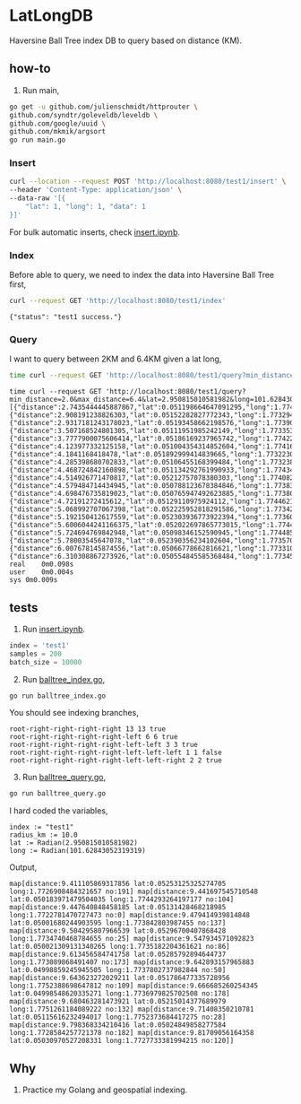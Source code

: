 # LatLongDB

Haversine Ball Tree index DB to query based on distance (KM).

## how-to

1. Run main,

```bash
go get -u github.com/julienschmidt/httprouter \
github.com/syndtr/goleveldb/leveldb \
github.com/google/uuid \
github.com/mkmik/argsort
go run main.go
```

### Insert

```bash
curl --location --request POST 'http://localhost:8080/test1/insert' \
--header 'Content-Type: application/json' \
--data-raw '[{
    "lat": 1, "long": 1, "data": 1
}]'
```

For bulk automatic inserts, check [insert.ipynb](insert.ipynb).

### Index

Before able to query, we need to index the data into Haversine Ball Tree first,

```bash
curl --request GET 'http://localhost:8080/test1/index'
```

```text
{"status": "test1 success."}
```

### Query

I want to query between 2KM and 6.4KM given a lat long,

```bash
time curl --request GET 'http://localhost:8080/test1/query?min_distance=2.0&max_distance=6.4&lat=2.950815010581982&long=101.62843052319319'
```

```text
time curl --request GET 'http://localhost:8080/test1/query?min_distance=2.0&max_distance=6.4&lat=2.950815010581982&long=101.62843052319319'
[{"distance":2.7435444445887867,"lat":0.051198664647091295,"long":1.774057179420072,"no":64},{"distance":2.908191238826303,"lat":0.05152282827772343,"long":1.7732942780718577,"no":66},{"distance":2.9317181243178023,"lat":0.05193458662198576,"long":1.7739059018276264,"no":79},{"distance":3.507168524801305,"lat":0.05111951985242149,"long":1.7733539637739804,"no":6},{"distance":3.7777900075606414,"lat":0.05186169237965742,"long":1.7742221286769562,"no":22},{"distance":4.123977332125158,"lat":0.051004354314852604,"long":1.7741656076241954,"no":90},{"distance":4.1841168418478,"lat":0.051892999414839665,"long":1.7732230026785,"no":60},{"distance":4.285398680702833,"lat":0.05106455168399484,"long":1.7732388569635495,"no":42},{"distance":4.468724842160898,"lat":0.051134292761990933,"long":1.7743489349145352,"no":2},{"distance":4.514926771470817,"lat":0.05212757078380303,"long":1.774082660067285,"no":76},{"distance":4.579484714434945,"lat":0.050788123678384846,"long":1.7738378296203465,"no":93},{"distance":4.698476735819023,"lat":0.050765947492623885,"long":1.7738019987425815,"no":13},{"distance":4.72191272415612,"lat":0.05129110975924112,"long":1.7744621345361506,"no":95},{"distance":5.068992707067398,"lat":0.052225952818291586,"long":1.7734220227025197,"no":53},{"distance":5.192150412617559,"lat":0.052303936773922394,"long":1.7736098597669325,"no":46},{"distance":5.6006044241166375,"lat":0.052022697865773015,"long":1.7744592265592674,"no":54},{"distance":5.724694769842948,"lat":0.05098346152590945,"long":1.7744856160475193,"no":74},{"distance":5.78003545647078,"lat":0.052390356234102604,"long":1.7735703558401288,"no":75},{"distance":6.007678145874556,"lat":0.05066778662816621,"long":1.7733100136898774,"no":72},{"distance":6.310308867273926,"lat":0.050554845585368484,"long":1.7734597481619931,"no":45}]
real	0m0.098s
user	0m0.004s
sys	0m0.009s
```

## tests

1. Run [insert.ipynb](insert.ipynb).

```python
index = 'test1'
samples = 200
batch_size = 10000
```

2. Run [balltree_index.go](balltree_index.go),

```bash
go run balltree_index.go
```

You should see indexing branches,

```text
root-right-right-right-right 13 13 true
root-right-right-right-right-left 6 6 true
root-right-right-right-right-left-left 3 3 true
root-right-right-right-right-left-left-left 1 1 false
root-right-right-right-right-left-left-right 2 2 true
```

3. Run [balltree_query.go](balltree_query.go),

```bash
go run balltree_query.go
```

I hard coded the variables,

```golang
index := "test1"
radius_km := 10.0
lat := Radian(2.950815010581982)
long := Radian(101.62843052319319)
```

Output,
```text
map[distance:9.411105869317856 lat:0.05253125325274705 long:1.7726908484321657 no:191] map[distance:9.441697545710548 lat:0.050183971479504035 long:1.7744293264197177 no:104] map[distance:9.447640848458185 lat:0.05131428468218985 long:1.7722781470727473 no:0] map[distance:9.479414939814848 lat:0.05001680244903595 long:1.773842803987455 no:137] map[distance:9.504295807966539 lat:0.05296700407868428 long:1.7734740468784655 no:25] map[distance:9.547934571092823 lat:0.050021309131340265 long:1.7735182204361621 no:86] map[distance:9.613456584741758 lat:0.05285792894644737 long:1.773089868491407 no:173] map[distance:9.642893157965883 lat:0.04998859245945505 long:1.7737802737982844 no:50] map[distance:9.643623272029211 lat:0.051786477335728956 long:1.7752388698647812 no:109] map[distance:9.666685260254345 lat:0.04998548620335271 long:1.7736979825702508 no:178] map[distance:9.680463281473921 lat:0.05215014377689979 long:1.7751261184089222 no:132] map[distance:9.71408350210781 lat:0.05115616232494017 long:1.7752373684417275 no:28] map[distance:9.798368334210416 lat:0.05024849858277584 long:1.7728584257721378 no:182] map[distance:9.81709056164358 lat:0.05030970527208331 long:1.7727733381994215 no:120]]
```

## Why

1. Practice my Golang and geospatial indexing.